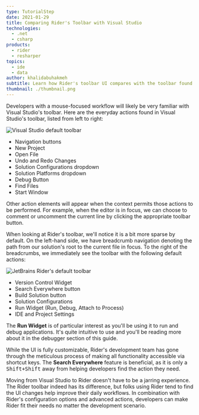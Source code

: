 ```yaml
---
type: TutorialStep
date: 2021-01-29
title: Comparing Rider's Toolbar with Visual Studio
technologies:
  - .net
  - csharp
products:
  - rider
  - resharper
topics:
  - ide
  - data
author: khalidabuhakmeh
subtitle: Learn how Rider's toolbar UI compares with the toolbar found in Visual Studio.
thumbnail: ./thumbnail.png
---
```


Developers with a mouse-focused workflow will likely be very familiar with Visual Studio's toolbar. Here are the everyday actions found in Visual Studio's toolbar, listed from left to right:

![Visual Studio default toolbar](./visual-studio-toolbar.png)

- Navigation buttons
- New Project
- Open File
- Undo and Redo Changes
- Solution Configurations dropdown
- Solution Platforms dropdown
- Debug Button
- Find Files
- Start Window

Other action elements will appear when the context permits those actions to be performed. For example, when the editor is in focus, we can choose to comment or uncomment the current line by clicking the appropriate toolbar button.

When looking at Rider's toolbar, we'll notice it is a bit more sparse by default. On the left-hand side, we have breadcrumb navigation denoting the path from our solution's root to the current file in focus. To the right of the breadcrumbs, we immediately see the toolbar with the following default actions:

![JetBrains Rider's default toolbar](./rider-default-toolbar.png)

- Version Control Widget
- Search Everywhere button
- Build Solution button
- Solution Configurations
- Run Widget (Run, Debug, Attach to Process)
- IDE and Project Settings

The **Run Widget** is of particular interest as you'll be using it to run and debug applications. It's quite intuitive to use and you'll be reading more about it in the debugger section of this guide.

While the UI is fully customizable, Rider's development team has gone through the meticulous process of making all functionality accessible via shortcut keys. The **Search Everywhere** feature is beneficial, as it is only a <kbd>Shift+Shift</kbd> away from helping developers find the action they need.

Moving from Visual Studio to Rider doesn't have to be a jarring experience. The Rider toolbar indeed has its difference, but folks using Rider tend to find the UI changes help improve their daily workflows. In combination with Rider's configuration options and advanced actions, developers can make Rider fit their needs no matter the development scenario. 
